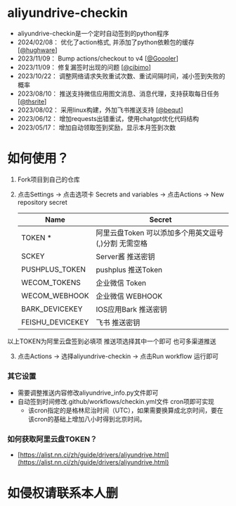 # aliyundrive-checkin
- aliyundrive-checkin是一个定时自动签到的python程序
- 2024/02/08： 优化了action格式, 并添加了python依赖包的缓存 [[@hughware](https://github.com/hughware)]
- 2023/11/09： Bump actions/checkout to v4 [[@Goooler](https://github.com/Goooler)]
- 2023/11/09： 修复漏签时出现的问题 [[@cibimo](https://github.com/cibimo)]
- 2023/10/22： 调整网络请求失败重试次数、重试间隔时间，减小签到失败的概率
- 2023/08/10： 推送支持微信应用图文消息、消息代理，支持获取每日任务 [[@thsrite](https://github.com/thsrite)]
- 2023/08/02： 采用linux构建，外加飞书推送支持 [[@bequt](https://github.com/bequt)]
- 2023/06/12： 增加requests出错重试，使用chatgpt优化代码结构
- 2023/05/17： 增加自动领取签到奖励，显示本月签到次数
 

# 如何使用？  
1. Fork项目到自己的仓库
2. 点击Settings -> 点击选项卡 Secrets and variables -> 点击Actions -> New repository secret

    | Name   | Secret                           |
    | ------ | ------------------------------- |
    | TOKEN *   | 阿里云盘Token 可以添加多个用英文逗号(,)分割 无需空格  |
    | SCKEY  | Server酱 推送密钥 |
    | PUSHPLUS_TOKEN  | pushplus 推送Token |
    | WECOM_TOKENS  | 企业微信 Token |
    | WECOM_WEBHOOK  | 企业微信 WEBHOOK |
    | BARK_DEVICEKEY  | IOS应用Bark 推送密钥 |
    | FEISHU_DEVICEKEY  | 飞书 推送密钥 |

以上TOKEN为阿里云盘签到必填项 推送项选择其中一个即可 也可多渠道推送

3. 点击Actions -> 选择aliyundrive-checkin -> 点击Run workflow 运行即可

### 其它设置
- 需要调整推送内容修改aliyundrive_info.py文件即可
- 自动签到时间修改.github/workflows/checkin.yml文件 cron项即可实现
  - 该cron指定的是格林尼治时间（UTC），如果需要换算成北京时间，要在该cron的基础上增加八小时得到北京时间。

### 如何获取阿里云盘TOKEN？
- [https://alist.nn.ci/zh/guide/drivers/aliyundrive.html](https://alist.nn.ci/zh/guide/drivers/aliyundrive.html)

# 如侵权请联系本人删
